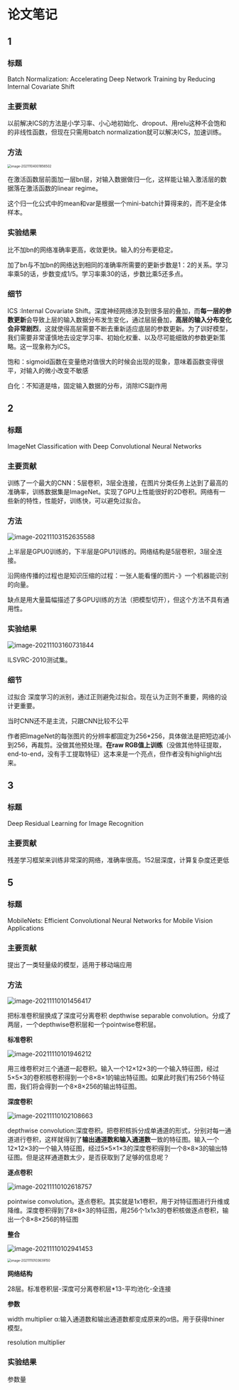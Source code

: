 # 论文笔记

## 1

### 标题

Batch Normalization: Accelerating Deep Network Training by Reducing Internal Covariate Shift

### 主要贡献

以前解决ICS的方法是小学习率、小心地初始化、dropout、用relu这种不会饱和的非线性函数，但现在只需用batch normalization就可以解决ICS，加速训练。

### 方法

<img src="C:\Users\89500\AppData\Roaming\Typora\typora-user-images\image-20211104001856502.png" alt="image-20211104001856502" style="zoom:50%;" />

在激活函数层前面加一层bn层，对输入数据做归一化，这样能让输入激活层的数据落在激活函数的linear regime。

这个归一化公式中的mean和var是根据一个mini-batch计算得来的，而不是全体样本。

### 实验结果

比不加bn的网络准确率更高，收敛更快。输入的分布更稳定。

加了bn与不加bn的网络达到相同的准确率所需要的更新步数是1：2的关系。学习率乘5的话，步数变成1/5。学习率乘30的话，步数比乘5还多点。

### 细节

ICS :Internal Covariate Shift。深度神经网络涉及到很多层的叠加，而**每一层的参数更新**会导致上层的输入数据分布发生变化，通过层层叠加，**高层的输入分布变化会非常剧烈**，这就使得高层需要不断去重新适应底层的参数更新。为了训好模型，我们需要非常谨慎地去设定学习率、初始化权重、以及尽可能细致的参数更新策略。这一现象称为ICS。

饱和：sigmoid函数在变量绝对值很大的时候会出现的现象，意味着函数变得很平，对输入的微小改变不敏感

白化：不知道是啥，固定输入数据的分布，消除ICS副作用

## 2

### 标题

ImageNet Classification with Deep Convolutional Neural Networks

### 主要贡献

训练了一个最大的CNN：5层卷积，3层全连接，在图片分类任务上达到了最高的准确率，训练数据集是ImageNet。实现了GPU上性能很好的2D卷积。网络有一些新的特性，性能好，训练快，可以避免过拟合。

### 方法

![image-20211103152635588](C:\Users\89500\AppData\Roaming\Typora\typora-user-images\image-20211103152635588.png)

上半层是GPU0训练的，下半层是GPU1训练的。网络结构是5层卷积，3层全连接。

沿网络传播的过程也是知识压缩的过程：一张人能看懂的图片-》一个机器能识别的向量。

缺点是用大量篇幅描述了多GPU训练的方法（把模型切开），但这个方法不具有通用性。

### 实验结果

![image-20211103160731844](C:\Users\89500\AppData\Roaming\Typora\typora-user-images\image-20211103160731844.png)

ILSVRC-2010测试集。

### 细节

过拟合 深度学习的派别，通过正则避免过拟合。现在认为正则不重要，网络的设计更重要。

当时CNN还不是主流，只跟CNN比较不公平

作者把ImageNet的每张图片的分辨率都固定为256*256，具体做法是把短边减小到256，再裁剪。没做其他预处理。**在raw RGB值上训练**（没做其他特征提取，end-to-end，没有手工提取特征）这本来是一个亮点，但作者没有highlight出来。



## 3

### 标题

Deep Residual Learning for Image Recognition

### 主要贡献

残差学习框架来训练非常深的网络，准确率很高。152层深度，计算复杂度还更低

## 5

### 标题

MobileNets: Efficient Convolutional Neural Networks for Mobile Vision Applications

### 主要贡献

提出了一类轻量级的模型，适用于移动端应用

### 方法

![image-20211110101456417](C:\Users\89500\AppData\Roaming\Typora\typora-user-images\image-20211110101456417.png)

把标准卷积层换成了深度可分离卷积 depthwise separable convolution。分成了两层，一个depthwise卷积层和一个pointwise卷积层。

**标准卷积**

![image-20211110101946212](C:\Users\89500\AppData\Roaming\Typora\typora-user-images\image-20211110101946212.png)

用三维卷积对三个通道一起卷积。输入一个12×12×3的一个输入特征图，经过5×5×3的卷积核卷积得到一个8×8×1的输出特征图。如果此时我们有256个特征图，我们将会得到一个8×8×256的输出特征图。

**深度卷积**

![image-20211110102108663](C:\Users\89500\AppData\Roaming\Typora\typora-user-images\image-20211110102108663.png)

depthwise convolution:深度卷积。把卷积核拆分成单通道的形式，分别对每一通道进行卷积，这样就得到了**输出通道数和输入通道数**一致的特征图。输入一个12×12×3的一个输入特征图，经过5×5×1×3的深度卷积得到一个8×8×3的输出特征图。但是这样通道数太少，是否获取到了足够的信息呢？

**逐点卷积**

![image-20211110102618757](C:\Users\89500\AppData\Roaming\Typora\typora-user-images\image-20211110102618757.png)

pointwise convolution。逐点卷积。其实就是1x1卷积，用于对特征图进行升维或降维。深度卷积得到了8×8×3的特征图，用256个1x1x3的卷积核做逐点卷积，输出一个8×8×256的特征图

**整合**

![image-20211110102941453](C:\Users\89500\AppData\Roaming\Typora\typora-user-images\image-20211110102941453.png)



<img src="C:\Users\89500\AppData\Roaming\Typora\typora-user-images\image-20211110103639150.png" alt="image-20211110103639150" style="zoom:50%;" />

**网络结构**

28层。标准卷积层-深度可分离卷积层*13-平均池化-全连接

**参数**

width multiplier α:输入通道数和输出通道数都变成原来的α倍。用于获得thiner 模型。

resolution multiplier 

### 实验结果

参数量
